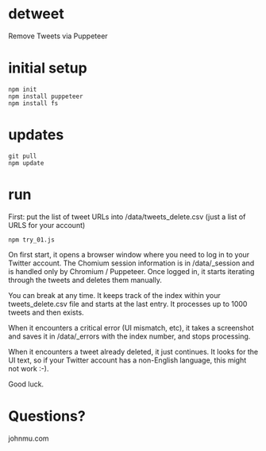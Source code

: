 # detweet
Remove Tweets via Puppeteer

# initial setup

```
npm init
npm install puppeteer
npm install fs
```

# updates

```
git pull
npm update
```

# run

First: put the list of tweet URLs into /data/tweets_delete.csv (just a list of URLS for your account)

```
npm try_01.js
```

On first start, it opens a browser window where you need to log in to your Twitter account.
The Chomium session information is in /data/_session and is handled only by Chromium / Puppeteer.
Once logged in, it starts iterating through the tweets and deletes them manually.

You can break at any time.
It keeps track of the index within your tweets_delete.csv file and starts at the last entry.
It processes up to 1000 tweets and then exists.

When it encounters a critical error (UI mismatch, etc), it takes a screenshot and saves it in /data/_errors with the index number, and stops processing.

When it encounters a tweet already deleted, it just continues.
It looks for the UI text, so if your Twitter account has a non-English language, this might not work :-).

Good luck.

# Questions?

johnmu.com
